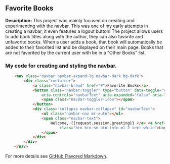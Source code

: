 ## Favorite Books

**Description:** This project was mainly focused on creating and experimenting with the navbar. This was one of my early attempts in creating a navbar, it even features a logout button! The project allows users to add book titles along with the author, they can also favorite and unfavorite books. When a user adds a book, that book will automatically be added to their favorited list and be displayed on their main page. Books that are not favorited by the current user with be in a "Other Books" list.

### My code for creating and styling the navbar.

```html
    <nav class="navbar navbar-expand-lg navbar-dark bg-dark">
        <div class="container">
            <a class="navbar-brand" href="#">Favorite Books</a>
            <button class="navbar-toggler" type="button" data-toggle="collapse" data-target="#navbarText"
                aria-controls="navbarText" aria-expanded="false" aria-label="Toggle navigation">
                <span class="navbar-toggler-icon"></span>
            </button>
            <div class="collapse navbar-collapse" id="navbarText">
                <ul class="navbar-nav mr-auto"></ul>
                <span class="navbar-text">
                    Welcome, {{request.session.greeting}} </a> <a href="/logout" role="button"
                        class="btn btn-sm btn-info ml-2 text-white">Logout</a>
                </span>
            </div>
        </div>
    </nav>
``` 

For more details see [GitHub Flavored Markdown](https://guides.github.com/features/mastering-markdown/).

